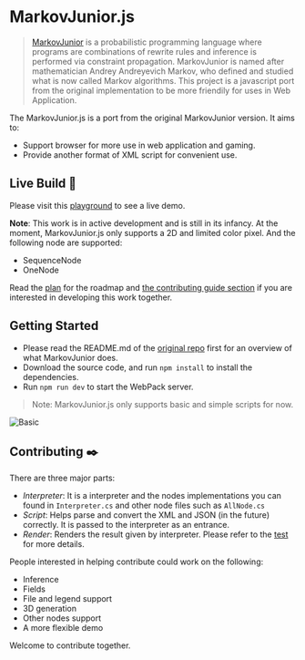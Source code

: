 MarkovJunior.js
===
> [MarkovJunior](https://github.com/mxgmn/MarkovJunior) is a probabilistic programming language where programs are combinations of rewrite rules and inference is performed via constraint propagation. MarkovJunior is named after mathematician Andrey Andreyevich Markov, who defined and studied what is now called Markov algorithms. This project is a javascript port from the original implementation to be more friendily for uses in Web Application.

The MarkovJunior.js is a port from the original MarkovJunior version. It aims to:
- Support browser for more use in web application and gaming.
- Provide another format of XML script for convenient use.

## Live Build :rocket:
Please visit this [playground](https://markov-junior-js.vercel.app/) to see a live demo.

**Note**: This work is in active development and is still in its infancy. At the moment, MarkovJunior.js only supports a 2D and limited color pixel. And the following node are supported:

- SequenceNode
- OneNode

Read the [plan](./plan.md) for the roadmap and [the contributing guide section](#contributing-guide) if you are interested in developing this work together.

## Getting Started

* Please read the README.md of the [original repo](https://github.com/mxgmn/MarkovJunior/README.md) first for an overview of what MarkovJunior does. 
* Download the source code, and run `npm install` to install the dependencies.
* Run `npm run dev` to start the WebPack server.



> Note: MarkovJunior.js only supports basic and simple scripts for now.

![Basic](./docs/assets/Basic.gif)

## Contributing :black_nib:

There are three major parts:

- *Interpreter*: It is a interpreter and the nodes implementations you can found in `Interpreter.cs` and other node files such as `AllNode.cs`
- *Script*: Helps parse and convert the XML and JSON (in the future) correctly. It is passed to the interpreter as an entrance.
- *Render*: Renders the result given by interpreter. Please refer to the [test](tests/interpreter.spec.ts) for more details.

People interested in helping contribute could work on the following:

- Inference
- Fields
- File and legend support
- 3D generation
- Other nodes support
- A more flexible demo

Welcome to contribute together.